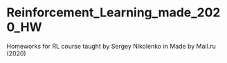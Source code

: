 # Reinforcement_Learning_made_2020_HW
Homeworks for RL course taught by Sergey Nikolenko in Made by Mail.ru (2020)
